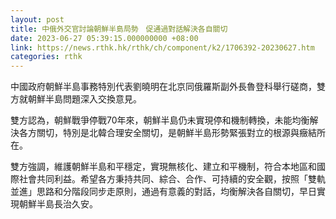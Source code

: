 ```yaml
---
layout: post
title: 中俄外交官討論朝鮮半島局勢　促通過對話解決各自關切
date: 2023-06-27 05:39:15.000000000 +08:00
link: https://news.rthk.hk/rthk/ch/component/k2/1706392-20230627.htm
categories: rthk
---
```


中國政府朝鮮半島事務特別代表劉曉明在北京同俄羅斯副外長魯登科舉行磋商，雙方就朝鮮半島問題深入交換意見。

雙方認為，朝鮮戰爭停戰70年來，朝鮮半島仍未實現停和機制轉換，未能均衡解決各方關切，特別是北韓合理安全關切，是朝鮮半島形勢緊張對立的根源與癥結所在。

雙方強調，維護朝鮮半島和平穩定，實現無核化、建立和平機制，符合本地區和國際社會共同利益。希望各方秉持共同、綜合、合作、可持續的安全觀，按照「雙軌並進」思路和分階段同步走原則，通過有意義的對話，均衡解決各自關切，早日實現朝鮮半島長治久安。
